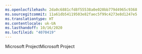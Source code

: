 ```yaml
---
ms.openlocfilehash: 2da0c6881cfd8f55538a0e020bb779d4965c9368
ms.sourcegitcommit: 11a61db54119503e82faec5f99c4273e8d1247e5
ms.translationtype: HT
ms.contentlocale: uk-UA
ms.lasthandoff: 10/16/2020
ms.locfileid: "4070419"
---
```

<span data-ttu-id="148a3-101">Microsoft Project</span><span class="sxs-lookup"><span data-stu-id="148a3-101">Microsoft Project</span></span>